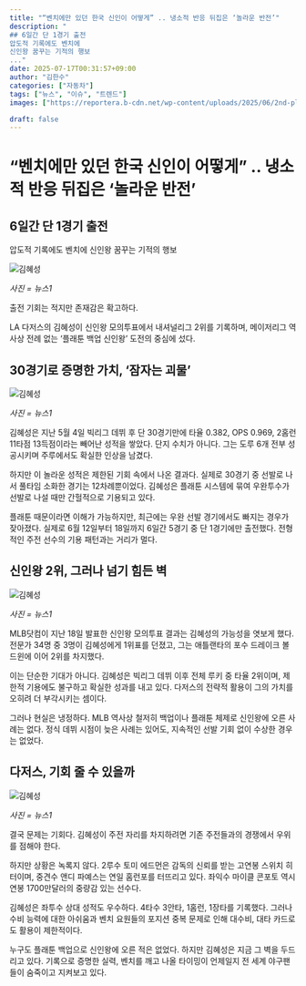 ```yaml
---
title: "“벤치에만 있던 한국 신인이 어떻게” .. 냉소적 반응 뒤집은 ‘놀라운 반전’"
description: "
## 6일간 단 1경기 출전
압도적 기록에도 벤치에
신인왕 꿈꾸는 기적의 행보
..."
date: 2025-07-17T00:31:57+09:00
author: "김한수"
categories: ["자동차"]
tags: ["뉴스", "이슈", "트렌드"]
images: ["https://reportera.b-cdn.net/wp-content/uploads/2025/06/2nd-place-in-the-rookie-vote-Kim-Hye-sung-1024x576.jpg"]

draft: false
---
```


# “벤치에만 있던 한국 신인이 어떻게” .. 냉소적 반응 뒤집은 ‘놀라운 반전’


## 6일간 단 1경기 출전
압도적 기록에도 벤치에
신인왕 꿈꾸는 기적의 행보


![김혜성](https://reportera.b-cdn.net/wp-content/uploads/2025/06/2nd-place-in-the-rookie-vote-Kim-Hye-sung-1024x576.jpg)

*사진 = 뉴스1*

출전 기회는 적지만 존재감은 확고하다.

LA 다저스의 김혜성이 신인왕 모의투표에서 내셔널리그 2위를 기록하며, 메이저리그 역사상 전례 없는 ‘플래툰 백업 신인왕’ 도전의 중심에 섰다.


## 30경기로 증명한 가치, ‘잠자는 괴물’


![김혜성](https://reportera.b-cdn.net/wp-content/uploads/2025/06/김혜성-2-1024x781.jpg)

*사진 = 뉴스1*

김혜성은 지난 5월 4일 빅리그 데뷔 후 단 30경기만에 타율 0.382, OPS 0.969, 2홈런 11타점 13득점이라는 빼어난 성적을 쌓았다. 단지 수치가 아니다. 그는 도루 6개 전부 성공시키며 주루에서도 확실한 인상을 남겼다.

하지만 이 놀라운 성적은 제한된 기회 속에서 나온 결과다. 실제로 30경기 중 선발로 나서 풀타임 소화한 경기는 12차례뿐이었다. 김혜성은 플래툰 시스템에 묶여 우완투수가 선발로 나설 때만 간헐적으로 기용되고 있다.

플래툰 때문이라면 이해가 가능하지만, 최근에는 우완 선발 경기에서도 빠지는 경우가 잦아졌다. 실제로 6월 12일부터 18일까지 6일간 5경기 중 단 1경기에만 출전했다. 전형적인 주전 선수의 기용 패턴과는 거리가 멀다.


## 신인왕 2위, 그러나 넘기 힘든 벽


![김혜성](https://reportera.b-cdn.net/wp-content/uploads/2025/06/김혜성-3-1024x748.jpg)

*사진 = 뉴스1*

MLB닷컴이 지난 18일 발표한 신인왕 모의투표 결과는 김혜성의 가능성을 엿보게 했다. 전문가 34명 중 3명이 김혜성에게 1위표를 던졌고, 그는 애틀랜타의 포수 드레이크 볼드윈에 이어 2위를 차지했다.

이는 단순한 기대가 아니다. 김혜성은 빅리그 데뷔 이후 전체 루키 중 타율 2위이며, 제한적 기용에도 불구하고 확실한 성과를 내고 있다. 다저스의 전략적 활용이 그의 가치를 오히려 더 부각시키는 셈이다.

그러나 현실은 냉정하다. MLB 역사상 철저히 백업이나 플래툰 체제로 신인왕에 오른 사례는 없다. 정식 데뷔 시점이 늦은 사례는 있어도, 지속적인 선발 기회 없이 수상한 경우는 없었다.


## 다저스, 기회 줄 수 있을까


![김혜성](https://reportera.b-cdn.net/wp-content/uploads/2025/06/김혜성-4-1-1024x684.jpg)

*사진 = 뉴스1*

결국 문제는 기회다. 김혜성이 주전 자리를 차지하려면 기존 주전들과의 경쟁에서 우위를 점해야 한다.

하지만 상황은 녹록지 않다. 2루수 토미 에드먼은 감독의 신뢰를 받는 고연봉 스위치 히터이며, 중견수 앤디 파예스는 연일 홈런포를 터뜨리고 있다. 좌익수 마이클 콘포토 역시 연봉 1700만달러의 중량감 있는 선수다.

김혜성은 좌투수 상대 성적도 우수하다. 4타수 3안타, 1홈런, 1장타를 기록했다. 그러나 수비 능력에 대한 아쉬움과 벤치 요원들의 포지션 중복 문제로 인해 대수비, 대타 카드로도 활용이 제한적이다.

누구도 플래툰 백업으로 신인왕에 오른 적은 없었다. 하지만 김혜성은 지금 그 벽을 두드리고 있다. 기록으로 증명한 실력, 벤치를 깨고 나올 타이밍이 언제일지 전 세계 야구팬들이 숨죽이고 지켜보고 있다.
